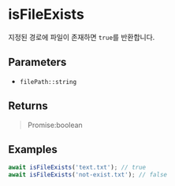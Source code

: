 # isFileExists <Lang js />

<NodeRequired ko />

지정된 경로에 파일이 존재하면 `true`를 반환합니다.

## Parameters

- `filePath::string`

## Returns

> Promise:boolean

## Examples

```javascript
await isFileExists('text.txt'); // true
await isFileExists('not-exist.txt'); // false
```

